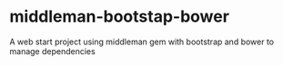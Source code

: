 # middleman-bootstap-bower
A web start project using middleman gem with bootstrap and bower to manage dependencies
